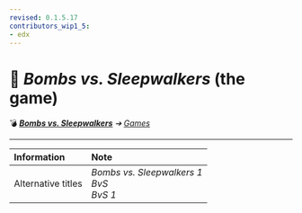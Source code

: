 ```yaml
---
revised: 0.1.5.17
contributors_wip1_5:
- edx
---
```


# 📄 *Bombs vs. Sleepwalkers* (the game)

💣 ***[Bombs vs. Sleepwalkers][home]** ➔ [Games][games]*

****

| Information | Note |
| :---------- | :--- |
| Alternative titles | *Bombs vs. Sleepwalkers 1*<br>*BvS*<br>*BvS 1* |

[home]: /README.md
[games]: /games/readme.md
